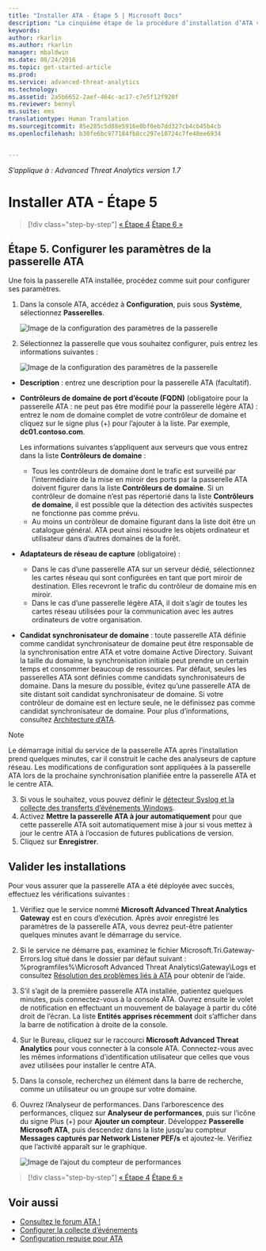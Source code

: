 ```yaml
---
title: "Installer ATA - Étape 5 | Microsoft Docs"
description: "La cinquième étape de la procédure d’installation d’ATA vous aide à configurer les paramètres de votre passerelle ATA."
keywords: 
author: rkarlin
ms.author: rkarlin
manager: mbaldwin
ms.date: 08/24/2016
ms.topic: get-started-article
ms.prod: 
ms.service: advanced-threat-analytics
ms.technology: 
ms.assetid: 2a5b6652-2aef-464c-ac17-c7e5f12f920f
ms.reviewer: bennyl
ms.suite: ems
translationtype: Human Translation
ms.sourcegitcommit: 85e285c5d88e5916e0bf0eb7dd327cb4cb45b4cb
ms.openlocfilehash: b30fe6bc977184fb8cc297e10724c7fe48ee6934


---
```


*S’applique à : Advanced Threat Analytics version 1.7*



# <a name="install-ata---step-5"></a>Installer ATA - Étape 5

>[!div class="step-by-step"]
[« Étape 4](install-ata-step4.md)
[Étape 6 »](install-ata-step6.md)


## <a name="step-5-configure-the-ata-gateway-settings"></a>Étape 5. Configurer les paramètres de la passerelle ATA
Une fois la passerelle ATA installée, procédez comme suit pour configurer ses paramètres.

1.  Dans la console ATA, accédez à **Configuration**, puis sous **Système**, sélectionnez **Passerelles**.
   
     ![Image de la configuration des paramètres de la passerelle](media/ATA-Gateways-config-1.png)


2.  Sélectionnez la passerelle que vous souhaitez configurer, puis entrez les informations suivantes :

    ![Image de la configuration des paramètres de la passerelle](media/ATA-Gateways-config-2.png)

  - **Description** : entrez une description pour la passerelle ATA (facultatif).
  - **Contrôleurs de domaine de port d’écoute (FQDN)** (obligatoire pour la passerelle ATA : ne peut pas être modifié pour la passerelle légère ATA) : entrez le nom de domaine complet de votre contrôleur de domaine et cliquez sur le signe plus (+) pour l’ajouter à la liste. Par exemple, **dc01.contoso.com**.

      Les informations suivantes s’appliquent aux serveurs que vous entrez dans la liste **Contrôleurs de domaine** :
      - Tous les contrôleurs de domaine dont le trafic est surveillé par l’intermédiaire de la mise en miroir des ports par la passerelle ATA doivent figurer dans la liste **Contrôleurs de domaine**. Si un contrôleur de domaine n’est pas répertorié dans la liste **Contrôleurs de domaine**, il est possible que la détection des activités suspectes ne fonctionne pas comme prévu.
      - Au moins un contrôleur de domaine figurant dans la liste doit être un catalogue général. ATA peut ainsi résoudre les objets ordinateur et utilisateur dans d’autres domaines de la forêt.

- **Adaptateurs de réseau de capture** (obligatoire) :
  - Dans le cas d’une passerelle ATA sur un serveur dédié, sélectionnez les cartes réseau qui sont configurées en tant que port miroir de destination. Elles recevront le trafic du contrôleur de domaine mis en miroir.
  - Dans le cas d’une passerelle légère ATA, il doit s’agir de toutes les cartes réseau utilisées pour la communication avec les autres ordinateurs de votre organisation.


 - **Candidat synchronisateur de domaine** : toute passerelle ATA définie comme candidat synchronisateur de domaine peut être responsable de la synchronisation entre ATA et votre domaine Active Directory. Suivant la taille du domaine, la synchronisation initiale peut prendre un certain temps et consommer beaucoup de ressources. Par défaut, seules les passerelles ATA sont définies comme candidats synchronisateurs de domaine.
   Dans la mesure du possible, évitez qu’une passerelle ATA de site distant soit candidat synchronisateur de domaine.
   Si votre contrôleur de domaine est en lecture seule, ne le définissez pas comme candidat synchronisateur de domaine. Pour plus d’informations, consultez [Architecture d’ATA](/advanced-threat-analytics/plan-design/ata-architecture#ata-lightweight-gateway-features).

> [!NOTE] 
> Le démarrage initial du service de la passerelle ATA après l’installation prend quelques minutes, car il construit le cache des analyseurs de capture réseau.
> Les modifications de configuration sont appliquées à la passerelle ATA lors de la prochaine synchronisation planifiée entre la passerelle ATA et le centre ATA.

3. Si vous le souhaitez, vous pouvez définir le [détecteur Syslog et la collecte des transferts d’événements Windows](configure-event-collection.md). 
4. Activez **Mettre la passerelle ATA à jour automatiquement** pour que cette passerelle ATA soit automatiquement mise à jour si vous mettez à jour le centre ATA à l’occasion de futures publications de version.
3. Cliquez sur **Enregistrer**.


## <a name="validate-installations"></a>Valider les installations
Pour vous assurer que la passerelle ATA a été déployée avec succès, effectuez les vérifications suivantes :

1.  Vérifiez que le service nommé **Microsoft Advanced Threat Analytics Gateway** est en cours d’exécution. Après avoir enregistré les paramètres de la passerelle ATA, vous devrez peut-être patienter quelques minutes avant le démarrage du service.

2.  Si le service ne démarre pas, examinez le fichier Microsoft.Tri.Gateway-Errors.log situé dans le dossier par défaut suivant : %programfiles%\Microsoft Advanced Threat Analytics\Gateway\Logs et consultez [Résolution des problèmes liés à ATA](/advanced-threat-analytics/troubleshoot/troubleshooting-ata-known-errors) pour obtenir de l’aide.

3.  S’il s’agit de la première passerelle ATA installée, patientez quelques minutes, puis connectez-vous à la console ATA. Ouvrez ensuite le volet de notification en effectuant un mouvement de balayage à partir du côté droit de l’écran. La liste **Entités apprises récemment** doit s’afficher dans la barre de notification à droite de la console.

4.  Sur le Bureau, cliquez sur le raccourci **Microsoft Advanced Threat Analytics** pour vous connecter à la console ATA. Connectez-vous avec les mêmes informations d’identification utilisateur que celles que vous avez utilisées pour installer le centre ATA.
5.  Dans la console, recherchez un élément dans la barre de recherche, comme un utilisateur ou un groupe sur votre domaine.
6.  Ouvrez l’Analyseur de performances. Dans l’arborescence des performances, cliquez sur **Analyseur de performances**, puis sur l’icône du signe Plus (+) pour **Ajouter un compteur**. Développez **Passerelle Microsoft ATA**, puis descendez dans la liste jusqu’au compteur **Messages capturés par Network Listener PEF/s** et ajoutez-le. Vérifiez que l’activité apparaît sur le graphique.

    ![Image de l’ajout du compteur de performances](media/ATA-performance-monitoring-add-counters.png)


>[!div class="step-by-step"]
[« Étape 4](install-ata-step4.md)
[Étape 6 »](install-ata-step6.md)

## <a name="see-also"></a>Voir aussi

- [Consultez le forum ATA !](https://social.technet.microsoft.com/Forums/security/home?forum=mata)
- [Configurer la collecte d’événements](configure-event-collection.md)
- [Configuration requise pour ATA](/advanced-threat-analytics/plan-design/ata-prerequisites)




<!--HONumber=Jan17_HO1-->


